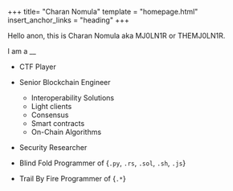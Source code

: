 +++
title= "Charan Nomula"
template = "homepage.html"
insert_anchor_links = "heading"
+++

Hello anon, this is Charan Nomula aka MJ0LN1R or THEMJ0LN1R. 

I am a __

- CTF Player

- Senior Blockchain Engineer
    - Interoperability Solutions
    - Light clients
    - Consensus
    - Smart contracts 
    - On-Chain Algorithms

- Security Researcher

- Blind Fold Programmer of {`.py`, `.rs`, `.sol`, `.sh`, `.js`}

- Trail By Fire Programmer of  {`.*`}

